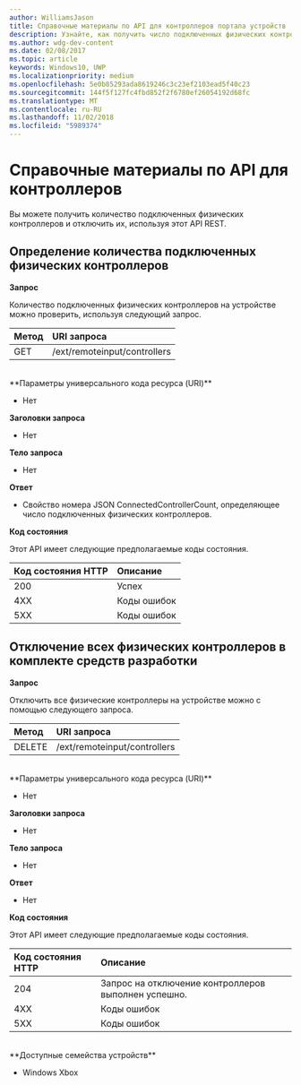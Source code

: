 ```yaml
---
author: WilliamsJason
title: Справочные материалы по API для контроллеров портала устройств
description: Узнайте, как получить число подключенных физических контроллеров и отключить их программными средствами.
ms.author: wdg-dev-content
ms.date: 02/08/2017
ms.topic: article
keywords: Windows10, UWP
ms.localizationpriority: medium
ms.openlocfilehash: 5e0b85293ada8619246c3c23ef2103ead5f40c23
ms.sourcegitcommit: 144f5f127fc4fbd852f2f6780ef26054192d68fc
ms.translationtype: MT
ms.contentlocale: ru-RU
ms.lasthandoff: 11/02/2018
ms.locfileid: "5989374"
---
```

# <a name="controller-api-reference"></a>Справочные материалы по API для контроллеров   
Вы можете получить количество подключенных физических контроллеров и отключить их, используя этот API REST.

## <a name="determine-the-number-of-attached-physical-controllers"></a>Определение количества подключенных физических контроллеров

**Запрос**

Количество подключенных физических контроллеров на устройстве можно проверить, используя следующий запрос.

Метод      | URI запроса
:------     | :-----
GET | /ext/remoteinput/controllers
<br />
**Параметры универсального кода ресурса (URI)**

- Нет

**Заголовки запроса**

- Нет

**Тело запроса**   

- Нет

**Ответ**   

- Свойство номера JSON ConnectedControllerCount, определяющее число подключенных физических контроллеров.

**Код состояния**

Этот API имеет следующие предполагаемые коды состояния.

Код состояния HTTP      | Описание
:------     | :-----
200 | Успех
4XX | Коды ошибок
5XX | Коды ошибок

## <a name="disconnect-all-physical-controllers-on-the-devkit"></a>Отключение всех физических контроллеров в комплекте средств разработки

**Запрос**

Отключить все физические контроллеры на устройстве можно с помощью следующего запроса.

Метод      | URI запроса
:------     | :-----
DELETE | /ext/remoteinput/controllers
<br />
**Параметры универсального кода ресурса (URI)**

- Нет

**Заголовки запроса**

- Нет

**Тело запроса**   

- Нет

**Ответ**   

- Нет 

**Код состояния**

Этот API имеет следующие предполагаемые коды состояния.

Код состояния HTTP      | Описание
:------     | :-----
204 | Запрос на отключение контроллеров выполнен успешно.
4XX | Коды ошибок
5XX | Коды ошибок

<br />
**Доступные семейства устройств**

* Windows Xbox
